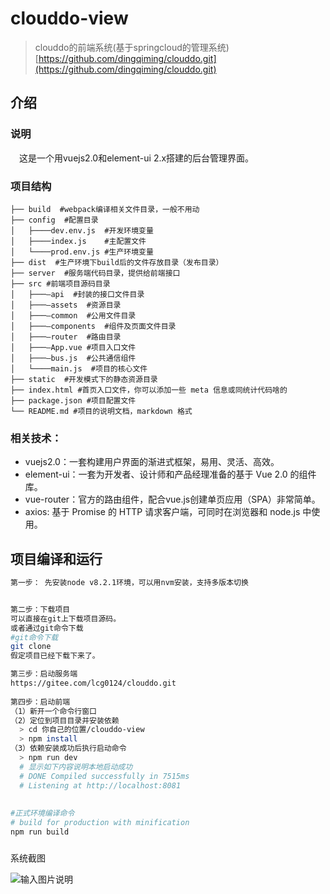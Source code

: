 # clouddo-view
> clouddo的前端系统(基于springcloud的管理系统) [https://github.com/dingqiming/clouddo.git](https://github.com/dingqiming/clouddo.git)

## 介绍


### 说明

　这是一个用vuejs2.0和element-ui 2.x搭建的后台管理界面。
 
    
### 项目结构
```
├── build  #webpack编译相关文件目录，一般不用动 
├── config  #配置目录
│   ├────dev.env.js  #开发环境变量
│   ├────index.js    #主配置文件
│   └────prod.env.js #生产环境变量
├── dist  #生产环境下build后的文件存放目录（发布目录）
├── server  #服务端代码目录，提供给前端接口
├── src #前端项目源码目录
│   ├───—api  #封装的接口文件目录
│   ├───—assets  #资源目录
│   ├───—common  #公用文件目录
│   ├───—components  #组件及页面文件目录
│   ├───—router  #路由目录
│   ├───—App.vue #项目入口文件
│   ├───—bus.js  #公共通信组件
│   └────main.js  #项目的核心文件
├── static  #开发模式下的静态资源目录
├── index.html #首页入口文件，你可以添加一些 meta 信息或同统计代码啥的
├── package.json #项目配置文件
└── README.md #项目的说明文档，markdown 格式
```

### 相关技术：

* vuejs2.0：一套构建用户界面的渐进式框架，易用、灵活、高效。
* element-ui：一套为开发者、设计师和产品经理准备的基于 Vue 2.0 的组件库。
* vue-router：官方的路由组件，配合vue.js创建单页应用（SPA）非常简单。
* axios: 基于 Promise 的 HTTP 请求客户端，可同时在浏览器和 node.js 中使用。

## 项目编译和运行

``` bash
第一步： 先安装node v8.2.1环境，可以用nvm安装，支持多版本切换


第二步：下载项目
可以直接在git上下载项目源码。
或者通过git命令下载
#git命令下载
git clone 
假定项目已经下载下来了。

第三步：启动服务端
https://gitee.com/lcg0124/clouddo.git
  
第四步：启动前端
（1）新开一个命令行窗口
（2）定位到项目目录并安装依赖
  > cd 你自己的位置/clouddo-view
  > npm install
（3）依赖安装成功后执行启动命令
  > npm run dev
  # 显示如下内容说明本地启动成功
  # DONE Compiled successfully in 7515ms
  # Listening at http://localhost:8081
   
   
#正式环境编译命令
# build for production with minification
npm run build
```

### 
系统截图


![输入图片说明](https://gitee.com/uploads/images/2018/0525/155648_1ce5d9b0_1204498.png "屏幕截图.png")

